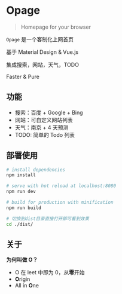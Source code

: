 # Opage

> Homepage for your browser

`Opage` 是一个客制化上网首页

基于 Material Design & Vue.js

集成搜索，网站，天气，TODO

Faster & Pure

## 功能   

- 搜索：百度 + Google + Bing
- 网站：可自定义网站列表
- 天气：南京 + 4 天预测
- TODO: 简单的 Todo 列表

## 部署使用

```bash
# install dependencies
npm install

# serve with hot reload at localhost:8080
npm run dev

# build for production with minification
npm run build

# 切换到dist目录直接打开即可看到效果
cd ./dist/
```

## 关于

**为何叫做 O？**
- O 在 leet 中即为 0，从**零**开始
- **O**rigin
- All in **O**ne